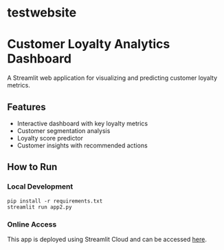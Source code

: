 # testwebsite
# Customer Loyalty Analytics Dashboard

A Streamlit web application for visualizing and predicting customer loyalty metrics.

## Features

- Interactive dashboard with key loyalty metrics
- Customer segmentation analysis
- Loyalty score predictor
- Customer insights with recommended actions

## How to Run

### Local Development
```
pip install -r requirements.txt
streamlit run app2.py
```

### Online Access
This app is deployed using Streamlit Cloud and can be accessed [here](Your_Deployment_URL).


